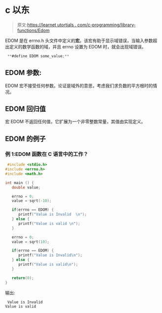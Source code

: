 # c 以东

> 原文:[https://learnet utortials . com/c-programming/library-functions/Edom](https://learnetutorials.com/c-programming/library-functions/edom)

EDOM 是在 errno.h 头文件中定义的**宏**。该宏有助于显示域错误，当输入参数超出定义的数学函数的域，并且 errno 设置为 EDOM 时，就会出现域错误。

```c
 **#define EDOM some_value;** 

```

## EDOM 参数:

EDOM 宏不接受任何参数。论证是域外的意思，考虑我们求负数的平方根时的情况。

## EDOM 回归值

宏 EDOM 不返回任何值，它扩展为一个非零整数常量，其值由实现定义。

## EDOM 的例子

### 例 1:EDOM 函数在 C 语言中的工作？

```c
 #include <stdio.h>
#include <errno.h>
#include <math.h>

int main () {
   double value;

   errno = 0;
   value = sqrt(-10);

   if(errno == EDOM) {
      printf("Value is Invalid  \n");
   } else {
      printf("Value is valid \n");
   }

   errno = 0;
   value = sqrt(10);

   if(errno == EDOM) {
      printf("Value is Invalid\n");
   } else {
      printf("Value is valid\n");
   }

   return(0);
} 

```

输出:

```c
 Value is Invalid
Value is valid 
```